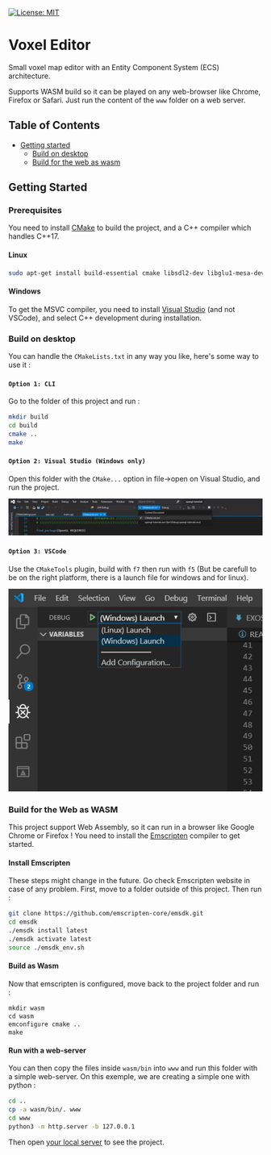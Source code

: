 [![License: MIT](https://img.shields.io/badge/License-MIT-yellow.svg)](https://opensource.org/licenses/MIT)

# Voxel Editor

Small voxel map editor with an Entity Component System (ECS) architecture.

Supports WASM build so it can be played on any web-browser like Chrome, Firefox or Safari. Just run the content of the `www` folder on a web server.

## Table of Contents

+ [Getting started](#Getting-Started)
    + [Build on desktop](#Build-on-desktop)
    + [Build for the web as wasm](#Build-for-the-web-as-wasm)

## Getting Started

### Prerequisites

You need to install [CMake](https://cmake.org/) to build the project, and a C++ compiler which handles C++17.

#### Linux

```bash
sudo apt-get install build-essential cmake libsdl2-dev libglu1-mesa-dev mesa-common-dev
```

#### Windows

To get the MSVC compiler, you need to install [Visual Studio](https://visualstudio.microsoft.com/) (and not VSCode), and select C++ development during installation.

### Build on desktop

You can handle the `CMakeLists.txt` in any way you like, here's some way to use it :

#### `Option 1: CLI`

Go to the folder of this project and run :

```bash
mkdir build
cd build
cmake ..
make
```

#### `Option 2: Visual Studio (Windows only)`

Open this folder with the `CMake...` option in file->open on Visual Studio, and run the project.

![Visual studio](doc/readme-img/visual-studio-run.png)

#### `Option 3: VSCode`

Use the `CMakeTools` plugin, build with `f7` then run with `f5` (But be carefull to be on the right platform, there is a launch file for windows and for linux).

![VS Code](doc/readme-img/vscode-run.png)

### Build for the Web as WASM

This project support Web Assembly, so it can run in a browser like Google Chrome or Firefox ! You need to install the [Emscripten](https://emscripten.org/) compiler to get started.

#### Install Emscripten

These steps might change in the future. Go check Emscripten website in case of any problem. First, move to a folder outside of this project. Then run :

```bash
git clone https://github.com/emscripten-core/emsdk.git
cd emsdk
./emsdk install latest
./emsdk activate latest
source ./emsdk_env.sh
```

#### Build as Wasm

Now that emscripten is configured, move back to the project folder and run :

```
mkdir wasm
cd wasm
emconfigure cmake ..
make
```

#### Run with a web-server

You can then copy the files inside `wasm/bin` into `www` and run this folder with a simple web-server. On this exemple, we are creating a simple one with python :

```bash
cd ..
cp -a wasm/bin/. www
cd www
python3 -m http.server -b 127.0.0.1
```

Then open [your local server](http://127.0.0.1:8000/) to see the project.
